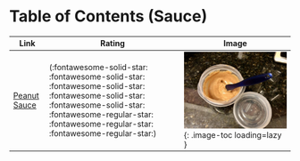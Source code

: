 # Table of Contents (Sauce)

| Link | Rating | Image |
| -- | -- | -- |
| [Peanut Sauce](../peanut_sauce) | (:fontawesome-solid-star: :fontawesome-solid-star: :fontawesome-solid-star: :fontawesome-solid-star: :fontawesome-solid-star: :fontawesome-regular-star: :fontawesome-regular-star: :fontawesome-regular-star:) | ![peanut_sauce.jpeg](./peanut_sauce.jpeg){: .image-toc loading=lazy } |